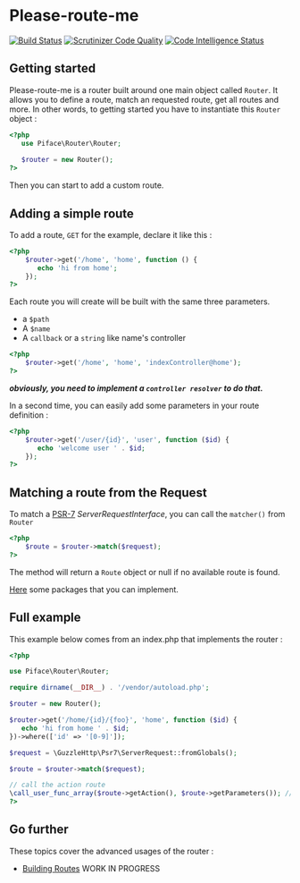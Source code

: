 # Please-route-me

[![Build Status](https://travis-ci.org/pifaace/please-route-me.svg?branch=master)](https://travis-ci.org/pifaace/please-route-me) [![Scrutinizer Code Quality](https://scrutinizer-ci.com/g/pifaace/please-route-me/badges/quality-score.png?b=master)](https://scrutinizer-ci.com/g/pifaace/please-route-me/?branch=master) [![Code Intelligence Status](https://scrutinizer-ci.com/g/pifaace/please-route-me/badges/code-intelligence.svg?b=master)](https://scrutinizer-ci.com/code-intelligence)

## Getting started

Please-route-me is a router built around one main object called `Router`. It allows you to 
define a route, match an requested route, get all routes and more.
In other words, to getting started you have to instantiate this `Router` object :
```php
<?php
   use Piface\Router\Router;
   
   $router = new Router();
?>
```

Then you can start to add a custom route.

## Adding a simple route

To add a route, `GET` for the example, declare it like this :
```php
<?php
    $router->get('/home', 'home', function () {
       echo 'hi from home';
    });
?>
````

Each route you will create will be built with the same three parameters.
* a `$path`
* A `$name`
* A `callback` or a `string` like name's controller

```php
<?php
    $router->get('/home', 'home', 'indexController@home');
?>
```
**_obviously, you need to implement a `controller resolver` to do that._**

In a second time, you can easily add some parameters in your route definition :
```php
<?php
    $router->get('/user/{id}', 'user', function ($id) {
       echo 'welcome user ' . $id;
    });
?>
```

## Matching a route from the Request
To match a [PSR-7](https://www.php-fig.org/psr/psr-7/) _ServerRequestInterface_, 
you can call the `matcher()` from `Router`
```php
<?php
    $route = $router->match($request);
?>
```
The method will return a `Route` object or null if no available route is found.

[Here](https://packagist.org/providers/psr/http-message-implementation) some packages that you can implement.

## Full example

This example below comes from an index.php that implements the router :

```php
<?php

use Piface\Router\Router;

require dirname(__DIR__) . '/vendor/autoload.php';

$router = new Router();

$router->get('/home/{id}/{foo}', 'home', function ($id) {
   echo 'hi from home ' . $id;
})->where(['id' => '[0-9]']);

$request = \GuzzleHttp\Psr7\ServerRequest::fromGlobals();

$route = $router->match($request);

// call the action route
\call_user_func_array($route->getAction(), $route->getParameters()); // hi from home $id
?>
```

## Go further

These topics cover the advanced usages of the router :
* [Building Routes](https://github.com/pifaace/please-route-me/blob/master/docs/building-routes.md)
WORK IN PROGRESS
